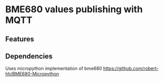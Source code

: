 # BME680 values publishing with MQTT
## Features

## Dependencies
Uses micropython implementation of bme680 https://github.com/robert-hh/BME680-Micropython